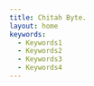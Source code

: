 ```yaml
---
title: Chitah Byte.
layout: home
keywords:
  - Keywords1
  - Keywords2
  - Keywords3
  - Keywords4
---
```

